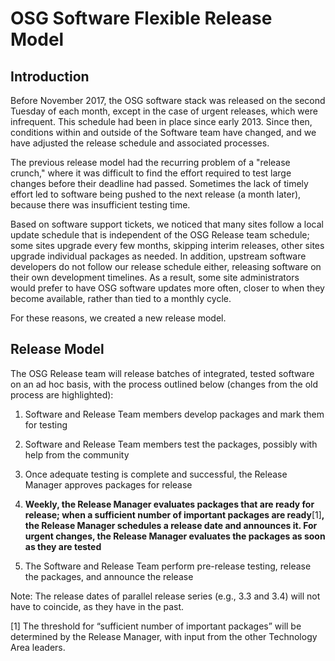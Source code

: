 OSG Software Flexible Release Model
===================================

Introduction
------------

Before November 2017, the OSG software stack was released on the second Tuesday of each month, except in the case of urgent releases, which were infrequent. This schedule had been in place since early 2013. Since then, conditions within and outside of the Software team have changed, and we have adjusted the release schedule and associated processes.

The previous release model had the recurring problem of a "release crunch," where it was difficult to find the effort required to test large changes before their deadline had passed. Sometimes the lack of timely effort led to software being pushed to the next release (a month later), because there was insufficient testing time.

Based on software support tickets, we noticed that many sites follow a local update schedule that is independent of the OSG Release team schedule; some sites upgrade every few months, skipping interim releases, other sites upgrade individual packages as needed. In addition, upstream software developers do not follow our release schedule either, releasing software on their own development timelines. As a result, some site administrators would prefer to have OSG software updates more often, closer to when they become available, rather than tied to a monthly cycle.

For these reasons, we created a new release model.

Release Model
-------------

The OSG Release team will release batches of integrated, tested software on an ad hoc basis, with the process outlined below (changes from the old process are highlighted):

1.  Software and Release Team members develop packages and mark them for testing

2.  Software and Release Team members test the packages, possibly with help from the community

3.  Once adequate testing is complete and successful, the Release Manager approves packages for release

4.  **Weekly, the Release Manager evaluates packages that are ready for release; when a sufficient number of important packages are ready**[1]**, the Release Manager schedules a release date and announces it. For urgent changes, the Release Manager evaluates the packages as soon as they are tested**

5.  The Software and Release Team perform pre-release testing, release the packages, and announce the release

Note: The release dates of parallel release series (e.g., 3.3 and 3.4) will not have to coincide, as they have in the past.

[1] The threshold for “sufficient number of important packages” will be determined by the Release Manager, with input from the other Technology Area leaders.

